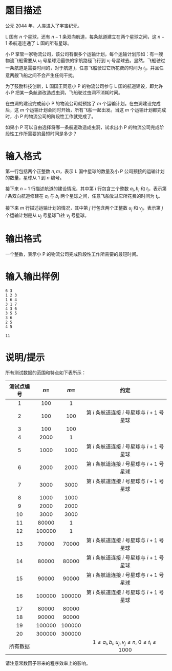 # 题目描述

公元 $2044$ 年，人类进入了宇宙纪元。

L 国有 $n$ 个星球，还有 $n-1$ 条双向航道，每条航道建立在两个星球之间，这 $n-1$ 条航道连通了 L 国的所有星球。

小 P 掌管一家物流公司，该公司有很多个运输计划，每个运输计划形如：有一艘物流飞船需要从 $u_i$ 号星球沿最快的宇航路径飞行到 $v_i$ 号星球去。显然，飞船驶过一条航道是需要时间的，对于航道 $j$，任意飞船驶过它所花费的时间为 $t_j$，并且任意两艘飞船之间不会产生任何干扰。

为了鼓励科技创新，L 国国王同意小 P 的物流公司参与 L 国的航道建设，即允许小 P 把某一条航道改造成虫洞，飞船驶过虫洞不消耗时间。

在虫洞的建设完成前小 P 的物流公司就预接了 $m$ 个运输计划。在虫洞建设完成后，这 $m$ 个运输计划会同时开始，所有飞船一起出发。当这 $m$ 个运输计划都完成时，小 P 的物流公司的阶段性工作就完成了。

如果小 P 可以自由选择将哪一条航道改造成虫洞，试求出小 P 的物流公司完成阶段性工作所需要的最短时间是多少？

# 输入格式

第一行包括两个正整数 $n,m$，表示 L 国中星球的数量及小 P 公司预接的运输计划的数量，星球从 $1$ 到 $n$ 编号。

接下来 $n-1$ 行描述航道的建设情况，其中第 $i$ 行包含三个整数 $a_i,b_i$ 和 $t_i$，表示第 $i$ 条双向航道修建在 $a_i$ 与 $b_i$ 两个星球之间，任意飞船驶过它所花费的时间为 $t_i$。

接下来 $m$ 行描述运输计划的情况，其中第 $j$ 行包含两个正整数 $u_j$ 和 $v_j$，表示第 $j$ 个运输计划是从 $u_j$ 号星球飞往 $v_j$ 号星球。

# 输出格式

一个整数，表示小 P 的物流公司完成阶段性工作所需要的最短时间。

# 输入输出样例

```input1
6 3
1 2 3
1 6 4
3 1 7
4 3 6
3 5 5
3 6
2 5
4 5
```

```output1
11
```

# 说明/提示

所有测试数据的范围和特点如下表所示：

| 测试点编号 |   $n=$   |   $m=$   |                         约定                          |
| :--------: | :------: | :------: | :---------------------------------------------------: |
|    $1$     |  $100$   |   $1$    |                                                       |
|    $2$     |  $100$   |  $100$   |      第 $i$ 条航道连接 $i$ 号星球与 $i+1$ 号星球      |
|    $3$     |  $100$   |  $100$   |                                                       |
|    $4$     |  $2000$  |   $1$    |                                                       |
|    $5$     |  $1000$  |  $1000$  |      第 $i$ 条航道连接 $i$ 号星球与 $i+1$ 号星球      |
|    $6$     |  $2000$  |  $2000$  |      第 $i$ 条航道连接 $i$ 号星球与 $i+1$ 号星球      |
|    $7$     |  $3000$  |  $3000$  |      第 $i$ 条航道连接 $i$ 号星球与 $i+1$ 号星球      |
|    $8$     |  $1000$  |  $1000$  |                                                       |
|    $9$     |  $2000$  |  $2000$  |                                                       |
|    $10$    |  $3000$  |  $3000$  |                                                       |
|    $11$    | $80000$  |   $1$    |                                                       |
|    $12$    | $100000$ |   $1$    |                                                       |
|    $13$    | $70000$  | $70000$  |      第 $i$ 条航道连接 $i$ 号星球与 $i+1$ 号星球      |
|    $14$    | $80000$  | $80000$  |      第 $i$ 条航道连接 $i$ 号星球与 $i+1$ 号星球      |
|    $15$    | $90000$  | $90000$  |      第 $i$ 条航道连接 $i$ 号星球与 $i+1$ 号星球      |
|    $16$    | $100000$ | $100000$ |      第 $i$ 条航道连接 $i$ 号星球与 $i+1$ 号星球      |
|    $17$    | $80000$  | $80000$  |                                                       |
|    $18$    | $90000$  | $90000$  |                                                       |
|    $19$    | $100000$ | $100000$ |                                                       |
|    $20$    | $300000$ | $300000$ |                                                       |
|  所有数据  |          |          | $1 \leq a_i,b_i,u_j,v_j \leq n,~0 \leq t_i \leq 1000$ |

请注意常数因子带来的程序效率上的影响。
